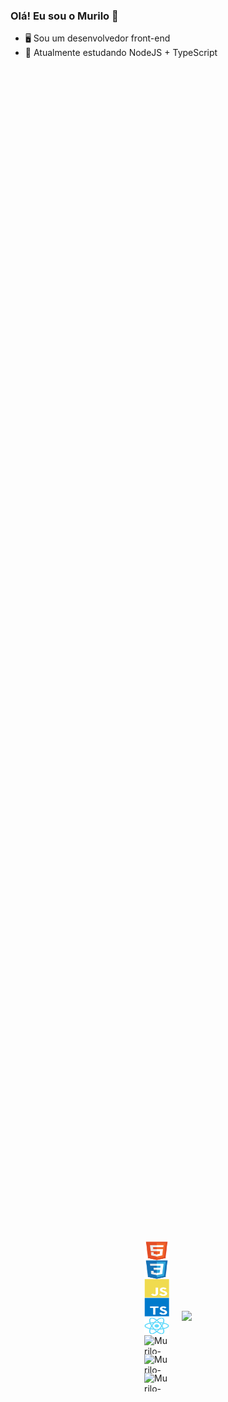 ### Olá! Eu sou o Murilo 👋

- 🖥️ Sou um desenvolvedor front-end
- 📘 Atualmente estudando NodeJS + TypeScript

<div style="display: flex; justify-content: center; align-items: center; height: 100vh;">
  <div style="display: flex; flex-direction: column; align-items: flex-start; margin-right: 20px;">
    <img alt="Murilo-HTML" height="30" width="40" src="https://raw.githubusercontent.com/devicons/devicon/master/icons/html5/html5-original.svg">
    <img alt="Murilo-CSS" height="30" width="40" src="https://raw.githubusercontent.com/devicons/devicon/master/icons/css3/css3-original.svg"> 
    <img alt="Murilo-Js" height="30" width="40" src="https://raw.githubusercontent.com/devicons/devicon/master/icons/javascript/javascript-plain.svg">
    <img alt="Murilo-Ts" height="30" width="40" src="https://raw.githubusercontent.com/devicons/devicon/master/icons/typescript/typescript-plain.svg">
    <img alt="Murilo-React" height="30" width="40" src="https://raw.githubusercontent.com/devicons/devicon/master/icons/react/react-original.svg">
    <img alt="Murilo-NodeJs" height="30" width="40" src="https://cdn.jsdelivr.net/gh/devicons/devicon@latest/icons/nodejs/nodejs-original.svg"> 
    <img alt="Murilo-Firebase" height="30" width="40" src="https://cdn.jsdelivr.net/gh/devicons/devicon@latest/icons/firebase/firebase-original.svg"> 
    <img alt="Murilo-Git" height="30" width="40" src="https://img.icons8.com/?size=100&id=20906&format=png&color=000000">

  </div>

  <div>
    <picture>
      <source media="(prefers-color-scheme: dark)" srcset="https://github-readme-stats-ouuan.vercel.app/api?username=murilosantosb&theme=dark&show_icons=true">
      <img width="50%" src="https://github-readme-stats-ouuan.vercel.app/api?username=ouuan&show_icons=true">
    </picture>
  </div>
</div>
